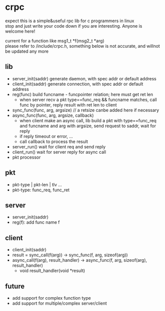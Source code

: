 # crpc   
expect this is a simple&amp;useful rpc lib for c programmers in linux   
stop and just write your code down if you are interesting. Anyone is welcome here!  
   
current for a function like msg1_t *f(msg2_t *arg)   
please refer to /include/crpc.h, something below is not accurate, and willnot be updated any more  

## lib 
  - server_init(saddr)	generate daemon, with spec addr or default address   
  - client_init(saddr) 	generate connection, with spec addr or default address   
  - reg(func) 	build  funcname - funcpointer relation; here must get ret len   
	  - when server recv a pkt type==func_req && funcname matches, call func by pointer, reply result with ret len to client   
  - sync_func(func, arg, argsize)	// a retsize canbe added here if necessary   
  - async_func(func, arg, argsize, callback)   
	  - when client make an async call, lib build a pkt with type==func_req and funcname and arg with argsize, send request to saddr, wait for reply   
	  - if reply timeout or error, ...   
	  - call callback to process the result   
  - server_run()	wait for client req and send reply   
  - client_run()	wait for server reply for async call   
  - pkt processor 
## pkt  
  - pkt-type | pkt-len | tlv ...   
  - pkt-type: func_req, func_ret   

## server
  - server_init(saddr)   
  - reg(f): add func name f     
## client   
  - client_init(saddr)   
  - result = sync_call(f(arg))	-> sync_func(f, arg, sizeof(arg))   
  - async_call(f(arg), result_handler)	-> async_func(f, arg, sizeof(arg), result_handler)   
    - void result_handler(void *result)   
## future
   - add support for complex function type
   - add support for multiple/complex server/client   
